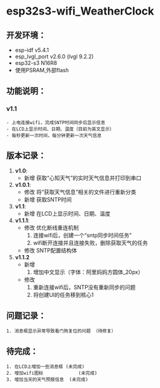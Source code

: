 # esp32s3-wifi_WeatherClock

## 开发环境：
- esp-idf v5.4.1  
- esp_lvgl_port v2.6.0 (lvgl 9.2.2)
- esp32-s3 N16R8  
- 使用PSRAM,外部flash  

## 功能说明：
### v1.1
	- 上电连接wifi，完成SNTP时间同步后显示信息
	- 在LCD上显示时间、日期、温度（目前为英文显示）
	- 每秒更新一次时间，每分钟更新一次天气信息

## 版本记录：
1. **v1.0**: 
	- 新增 获取“心知天气”的实时天气信息并打印到串口  
2. **v1.0.1**:
	- 修改 将“获取天气信息”相关的文件进行重新分类
	- 新增 获取SNTP时间 
3. **v1.1**:
	- 新增 在LCD上显示时间、日期、温度
4. **v1.1.1**:
	- 修改 优化断线重连机制
		1. 连接wifi后，创建一个“sntp同步时间任务”
		2. wifi断开连接并且连接失败，删除获取天气的任务
	- 修改 SNTP配置结构体
5. **v1.1.2**
	- 新增 
		1. 增加中文显示（字体：阿里妈妈方圆体_20px）
	- 修改
		1. 重新连接wifi后，SNTP没有重新同步的问题
		2. 将创建UI的任务移到核心1
		
		
## 问题记录：
	1. 消息框显示异常导致看门狗复位的问题 （待修复）

## 待完成：
	1. 在LCD上增加一些消息框	(未完成)
	2. 增加wifi图标				(未完成)
	3. 增加当天的天气预报信息	(未完成)